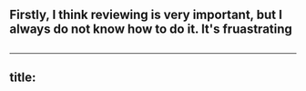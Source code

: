 ## Firstly, I think reviewing is very important, but I always do not know how to do it. It's fruastrating
##
##
##
---
title: 
---

##